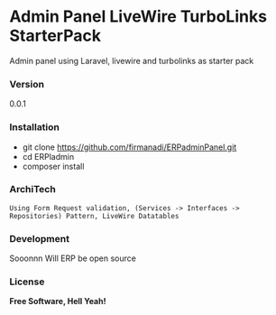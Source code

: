 # Admin Panel LiveWire TurboLinks StarterPack

Admin panel using Laravel, livewire and turbolinks as starter pack

### Version
0.0.1

### Installation

- git clone https://github.com/firmanadi/ERPadminPanel.git
- cd ERPladmin
- composer install

### ArchiTech

    Using Form Request validation, (Services -> Interfaces -> Repositories) Pattern, LiveWire Datatables

### Development

Sooonnn Will ERP be open source

### License

**Free Software, Hell Yeah!**

